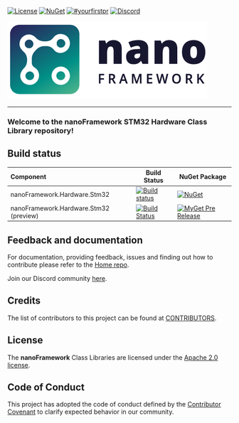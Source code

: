 [![License](https://img.shields.io/badge/License-Apache%202.0-blue.svg)](https://github.com/nanoframework/Home/blob/master/LICENSE) [![NuGet](https://img.shields.io/nuget/dt/nanoFramework.Hardware.Stm32.svg)]() [![#yourfirstpr](https://img.shields.io/badge/first--timers--only-friendly-blue.svg)](https://github.com/nanoframework/Home/blob/master/CONTRIBUTING.md) [![Discord](https://img.shields.io/discord/478725473862549535.svg)](https://discord.gg/gCyBu8T)


![nanoFramework logo](https://github.com/nanoframework/Home/blob/master/resources/logo/nanoFramework-repo-logo.png)

-----

### Welcome to the **nanoFramework** STM32 Hardware Class Library repository!


## Build status

| Component | Build Status | NuGet Package |
|:-|---|---|
| nanoFramework.Hardware.Stm32 | [![Build status](https://ci.appveyor.com/api/projects/status/u52y4iraqq0j22mb/branch/master?svg=true)](https://ci.appveyor.com/project/nfbot/lib-nanoframework-hardware-stm32/branch/master) | [![NuGet](https://img.shields.io/nuget/v/nanoFramework.Hardware.Stm32.svg)](https://www.nuget.org/packages/nanoFramework.Hardware.Stm32/)  |
| nanoFramework.Hardware.Stm32 (preview) | [![Build Status](https://dev.azure.com/nanoframework/nanoFramework.Hardware.Stm32/_apis/build/status/nanoframework.lib-nanoFramework.Hardware.Stm32)](https://dev.azure.com/nanoframework/nanoFramework.Hardware.Stm32/_build/latest?definitionId=6) | [![MyGet Pre Release](https://img.shields.io/myget/nanoframework-dev/vpre/nanoFramework.Hardware.Stm32.svg)](https://www.myget.org/feed/nanoframework-dev/package/nuget/nanoFramework.Hardware.Stm32) |


## Feedback and documentation

For documentation, providing feedback, issues and finding out how to contribute please refer to the [Home repo](https://github.com/nanoframework/Home).

Join our Discord community [here](https://discord.gg/gCyBu8T).


## Credits

The list of contributors to this project can be found at [CONTRIBUTORS](https://github.com/nanoframework/Home/blob/master/CONTRIBUTORS.md).


## License

The **nanoFramework** Class Libraries are licensed under the [Apache 2.0 license](http://www.apache.org/licenses/LICENSE-2.0).


## Code of Conduct
This project has adopted the code of conduct defined by the [Contributor Covenant](http://contributor-covenant.org/)
to clarify expected behavior in our community.
